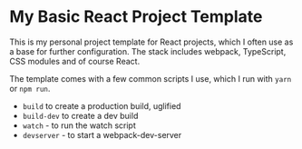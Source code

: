 # My Basic React Project Template
This is my personal project template for React projects, which I often use as a base for further configuration. The stack includes webpack, TypeScript, CSS modules and of course React.

The template comes with a few common scripts I use, which I run with `yarn` or `npm run`.

- `build` to create a production build, uglified
- `build-dev` to create a dev build
- `watch` - to run the watch script
- `devserver` - to start a webpack-dev-server
